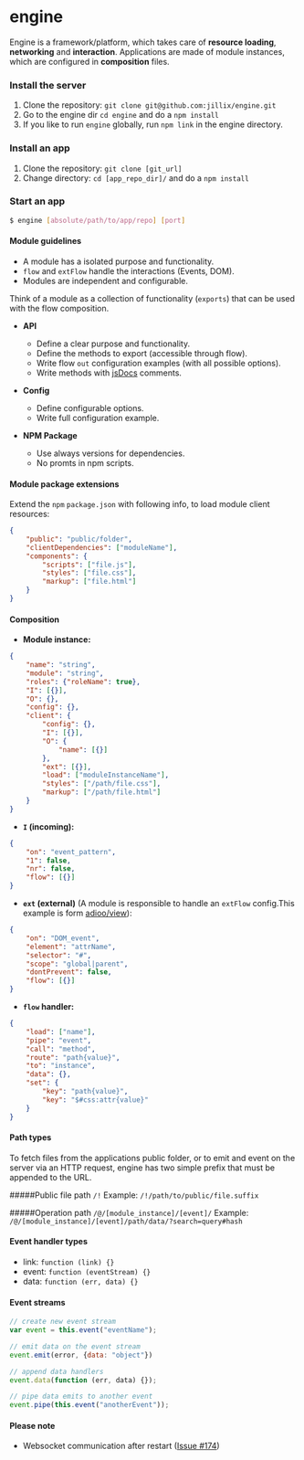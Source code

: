 engine
======

Engine is a framework/platform, which takes care of **resource loading**, **networking** and **interaction**.
Applications are made of module instances, which are configured in **composition** files.

### Install the server
1. Clone the repository: `git clone git@github.com:jillix/engine.git`
2. Go to the engine dir `cd engine` and do a `npm install`
3. If you like to run `engine` globally, run `npm link` in the engine directory.

### Install an app
1. Clone the repository: `git clone [git_url]`
2. Change directory: `cd [app_repo_dir]/` and do a `npm install`

### Start an app

```sh
$ engine [absolute/path/to/app/repo] [port]
```
#### Module guidelines
* A module has a isolated purpose and functionality.
* `flow` and `extFlow` handle the interactions (Events, DOM).
* Modules are independent and configurable.

Think of a module as a collection of functionality (`exports`) that can be used with the flow composition.

- **API**
    * Define a clear purpose and functionality.
    * Define the methods to export (accessible through flow).
    * Write flow `out` configuration examples (with all possible options).
    * Write methods with [jsDocs](https://github.com/jsdoc3/jsdoc) comments.

- **Config**
    * Define configurable options.
    * Write full configuration example.

- **NPM Package**
    * Use always versions for dependencies.
    * No promts in npm scripts.

#### Module package extensions
Extend the `npm` `package.json` with following info, to load module client resources:

```json
{
    "public": "public/folder",
    "clientDependencies": ["moduleName"],
    "components": {
        "scripts": ["file.js"],
        "styles": ["file.css"],
        "markup": ["file.html"]
    }
}
```

#### Composition

 - **Module instance:**

  ```json
  {
      "name": "string",
      "module": "string",
      "roles": {"roleName": true},
      "I": [{}],
      "O": {},
      "config": {},
      "client": {
          "config": {},
          "I": [{}],
          "O": {
              "name": [{}]
          },
          "ext": [{}],
          "load": ["moduleInstanceName"],
          "styles": ["/path/file.css"],
          "markup": ["/path/file.html"]
      }
  }
  ```

 - **`I` (incoming):**

  ```json
  {
      "on": "event_pattern",
      "1": false,
      "nr": false,
      "flow": [{}]
  }
  ```

 - **`ext` (external)** (A module is responsible to handle an `extFlow` config.This example is form [adioo/view](https://github.com/adioo/view)):

  ```json
  {
      "on": "DOM_event",
      "element": "attrName",
      "selector": "#",
      "scope": "global|parent",
      "dontPrevent": false,
      "flow": [{}]
  }
  ```

 - **`flow` handler:**

  ```json
  {
      "load": ["name"],
      "pipe": "event",
      "call": "method",
      "route": "path{value}",
      "to": "instance",
      "data": {},
      "set": {
          "key": "path{value}",
          "key": "$#css:attr{value}"
      }
  }
  ```

#### Path types
To fetch files from the applications public folder, or to emit and event on the server via an HTTP request, engine has two simple prefix that must be appended to the URL.

#####Public file path `/!`
Example: `/!/path/to/public/file.suffix`

#####Operation path `/@/[module_instance]/[event]/`
Example: `/@/[module_instance]/[event]/path/data/?search=query#hash`

#### Event handler types
 - link: `function (link) {}`
 - event: `function (eventStream) {}`
 - data: `function (err, data) {}`

#### Event streams
```js
// create new event stream
var event = this.event("eventName");

// emit data on the event stream
event.emit(error, {data: "object"})

// append data handlers
event.data(function (err, data) {});

// pipe data emits to another event
event.pipe(this.event("anotherEvent"));
```

#### Please note
* Websocket communication after restart ([Issue #174](https://github.com/jillix/engine/issues/174))

